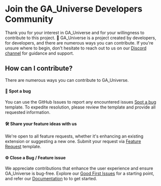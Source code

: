 
# Join the GA_Universe Developers Community

Thank you for your interest in GA_Universe and for your willingness to contribute to this project. 🙌 GA_Universe is a project created by developers, for developers, and there are numerous ways you can contribute. If you're unsure where to begin, don't hesitate to reach out to us on our [Discord channel](https://discord.com/channels/1199234911874326612/1199243571929284658) for guidance and support. 

## How can I contribute?

There are numerous ways you can contribute to GA_Universe.

#### 🐛 Spot a bug
You can use the GitHub Issues to report any encountered issues [Spot a bug](https://github.com/appsmithorg/appsmith/issues/new?assignees=Nikhil-Nandagopal&labels=Bug%2CNeeds+Triaging&template=--bug-report.yaml&title=%5BBug%5D%3A+) template.
To expedite resolution, please review the template and provide all requested information.

#### 🛠 Share your feature ideas with us
We're open to all feature requests, whether it's enhancing an existing extension or suggesting a new one. Submit your request via [Feature Request](https://github.com/appsmithorg/appsmith/issues/new?assignees=Nikhil-Nandagopal&labels=Enhancement&template=--feature-request.yaml&title=%5BFeature%5D%3A+) template.

#### ⚙️ Close a Bug / Feature issue
We appreciate contributions that enhance the user experience and ensure GA_Universe is bug-free. Explore our [Good First Issues](https://github.com/gauniverseorg/ga-universe/labels/good%20first%20issue) for a starting point, and refer our [Documentation](https://docs.ga-universe.com/) to to get started.
